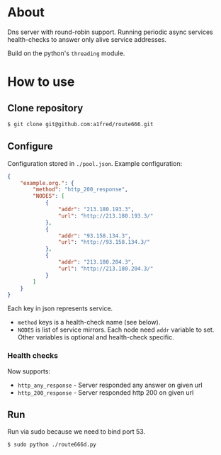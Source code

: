 # About
Dns server with round-robin support. 
Running periodic async services health-checks to answer only alive service addresses.

Build on the python's `threading` module.

# How to use
## Clone repository
```bash
$ git clone git@github.com:a1fred/route666.git
```

## Configure
Configuration stored in `./pool.json`.
Example configuration:
```json
{
    "example.org.": {
        "method": "http_200_response",
        "NODES": [
            {
                "addr": "213.180.193.3",
                "url": "http://213.180.193.3/"
            },
            {
                "addr": "93.158.134.3",
                "url": "http://93.158.134.3/"
            },
            {
                "addr": "213.180.204.3",
                "url": "http://213.180.204.3/"
            }
        ]
    }
}
```

Each key in json represents service. 
* `method` keys is a health-check name (see below). 
* `NODES` is list of service mirrors. Each node need `addr` variable to set. Other variables is optional and health-check specific.

### Health checks
Now supports:
* `http_any_response` - Server responded any answer on given url
* `http_200_response` - Server responded http 200 on given url

## Run
Run via sudo because we need to bind port 53.

```bash
$ sudo python ./route666d.py
```
